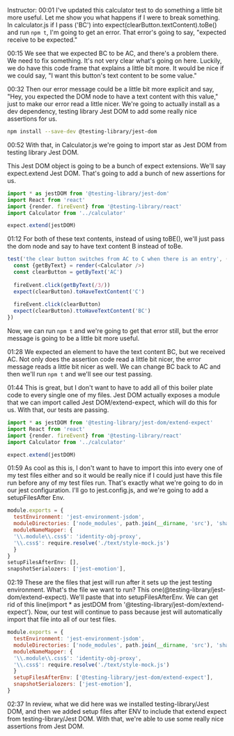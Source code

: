 Instructor: 00:01 I've updated this calculator test to do something a little bit more useful. Let me show you what happens if I were to break something. In calculator.js if I pass ('BC') into expect(clearButton.textContent).toBe() and run `npm t`, I'm going to get an error. That error's going to say, "expected receive to be expected."

00:15 We see that we expected BC to be AC, and there's a problem there. We need to fix something. It's not very clear what's going on here. Luckily, we do have this code frame that explains a little bit more. It would be nice if we could say, "I want this button's text content to be some value."

00:32 Then our error message could be a little bit more explicit and say, "Hey, you expected the DOM node to have a text content with this value," just to make our error read a little nicer. We're going to actually install as a dev dependency, testing library Jest DOM to add some really nice assertions for us.

```bash
npm install --save-dev @testing-library/jest-dom
```

00:52 With that, in Calculator.js we're going to import star as Jest DOM from testing library Jest DOM.

This Jest DOM object is going to be a bunch of expect extensions. We'll say expect.extend Jest DOM. That's going to add a bunch of new assertions for us.

```js
import * as jestDOM from '@testing-library/jest-dom'
import React from 'react'
import {render. fireEvent} from '@testing-library/react'
import Calculator from '../calculator'

expect.extend(jestDOM)
```

01:12 For both of these text contents, instead of using toBE(), we'll just pass the dom node and say to have text content B instead of toBe.

```js
test('the clear button switches from AC to C when there is an entry', () => {
  const {getByText} = render(<Calculator />)
  const clearButton = getByText('AC')
  
  fireEvent.click(getByText(/3/))
  expect(clearButton).toHaveTextContent('C')
  
  fireEvent.click(clearButton)
  expect(clearButton).ttoHaveTextContent('BC')
})
```

Now, we can run `npm t` and we're going to get that error still, but the error message is going to be a little bit more useful.

01:28 We expected an element to have the text content BC, but we received AC. Not only does the assertion code read a little bit nicer, the error message reads a little bit nicer as well. We can change BC back to AC and then we'll run `npm t` and we'll see our test passing.

01:44 This is great, but I don't want to have to add all of this boiler plate code to every single one of my files. Jest DOM actually exposes a module that we can import called Jest DOM/extend-expect, which will do this for us. With that, our tests are passing.

```js
import * as jestDOM from '@testing-library/jest-dom/extend-expect'
import React from 'react'
import {render. fireEvent} from '@testing-library/react'
import Calculator from '../calculator'

expect.extend(jestDOM)
```

01:59 As cool as this is, I don't want to have to import this into every one of my test files either and so it would be really nice if I could just have this file run before any of my test files run. That's exactly what we're going to do in our jest configuration. I'll go to jest.config.js, and we're going to add a setupFilesAfter Env.

```js
module.exports = {
  testEnvironment: 'jest-environment-jsdom',
  moduleDirectories: ['node_modules', path.join(__dirname, 'src'), 'shared'],
  moduleNameMapper: {
  '\\.module\\.css$': 'identity-obj-proxy',
  '\\.css$': require.resolve('./text/style-mock.js')
  }
}
setupFilesAfterEnv: [],
snapshotSerialozers: ['jest-emotion'],
```

02:19 These are the files that jest will run after it sets up the jest testing environment. What's the file we want to run? This one(@testing-library/jest-dom/extend-expect). We'll paste that into setupFilesAfterEnv. We can get rid of this line(import * as jestDOM from '@testing-library/jest-dom/extend-expect'). Now, our test will continue to pass because jest will automatically import that file into all of our test files.

```js
module.exports = {
  testEnvironment: 'jest-environment-jsdom',
  moduleDirectories: ['node_modules', path.join(__dirname, 'src'), 'shared'],
  moduleNameMapper: {
  '\\.module\\.css$': 'identity-obj-proxy',
  '\\.css$': require.resolve('./text/style-mock.js')
  }
  setupFilesAfterEnv: ['@testing-library/jest-dom/extend-expect'],
  snapshotSerialozers: ['jest-emotion'],
}
```

02:37 In review, what we did here was we installed testing-library/Jest DOM, and then we added setup files after ENV to include that extend expect from testing-library/Jest DOM. With that, we're able to use some really nice assertions from Jest DOM.
